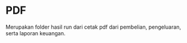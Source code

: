 # PDF

Merupakan folder hasil run dari cetak pdf dari pembelian, pengeluaran, serta laporan keuangan.